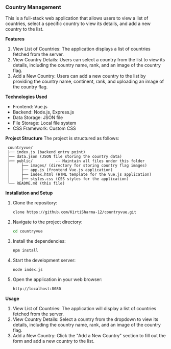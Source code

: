 ### Country Management
This is a full-stack web application that allows users to view a list of countries, select a specific country to view its details, and add a new country to the list.

**Features**
 1. View List of Countries: The application displays a list of countries fetched from the server.
 2. View Country Details: Users can select a country from the list to view its details, including the country name, rank, and an image of the country flag.
 3. Add a New Country: Users can add a new country to the list by providing the country name, continent, rank, and uploading an image of the country flag.

**Technologies Used**
 - Frontend: Vue.js
 - Backend: Node.js, Express.js
 - Data Storage: JSON file
 - File Storage: Local file system
 - CSS Framework: Custom CSS

**Project Structure**
The project is structured as follows:
  ```
   countryvue/
   ├── index.js (backend entry point)
   ├── data.json (JSON file storing the country data)
   ├── public/          -- Maintain all files under this folder
   │     ├── images/ (directory for storing country flag images)
   │     ├── app.js (frontend Vue.js application)
   │     ├── index.html (HTML template for the Vue.js application)
   │     ├── styles.css (CSS styles for the application)
   └── README.md (this file)
  ```

**Installation and Setup**

 1. Clone the repository:
    ```sh
    clone https://github.com/KirtiSharma-12/countryvue.git
    ```
 2. Navigate to the project directory:
    ```sh
    cd countryvue
    ```
 3. Install the dependencies:
    ```sh
    npm install
    ```
 4. Start the development server:
    ```sh
    node index.js
    ```
 5. Open the application in your web browser:
    ```sh
    http://localhost:8080
    ```

**Usage**
 1. View List of Countries: The application will display a list of countries fetched from the server.
 2. View Country Details: Select a country from the dropdown to view its details, including the country name, rank, and an image of the country flag.
 3. Add a New Country: Click the "Add a New Country" section to fill out the form and add a new country to the list.
